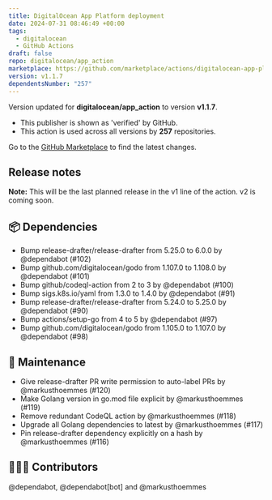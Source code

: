 ```yaml
---
title: DigitalOcean App Platform deployment
date: 2024-07-31 08:46:49 +00:00
tags:
  - digitalocean
  - GitHub Actions
draft: false
repo: digitalocean/app_action
marketplace: https://github.com/marketplace/actions/digitalocean-app-platform-deployment
version: v1.1.7
dependentsNumber: "257"
---
```



Version updated for **digitalocean/app_action** to version **v1.1.7**.
- This publisher is shown as 'verified' by GitHub.
- This action is used across all versions by **257** repositories.

Go to the [GitHub Marketplace](https://github.com/marketplace/actions/digitalocean-app-platform-deployment) to find the latest changes.

## Release notes

**Note:** This will be the last planned release in the v1 line of the action. v2 is coming soon.

## 📦 Dependencies

- Bump release-drafter/release-drafter from 5.25.0 to 6.0.0 by @dependabot (#102)
- Bump github.com/digitalocean/godo from 1.107.0 to 1.108.0 by @dependabot (#101)
- Bump github/codeql-action from 2 to 3 by @dependabot (#100)
- Bump sigs.k8s.io/yaml from 1.3.0 to 1.4.0 by @dependabot (#91)
- Bump release-drafter/release-drafter from 5.24.0 to 5.25.0 by @dependabot (#90)
- Bump actions/setup-go from 4 to 5 by @dependabot (#97)
- Bump github.com/digitalocean/godo from 1.105.0 to 1.107.0 by @dependabot (#98)

## 🧰 Maintenance

- Give release-drafter PR write permission to auto-label PRs by @markusthoemmes (#120)
- Make Golang version in go.mod file explicit by @markusthoemmes (#119)
- Remove redundant CodeQL action by @markusthoemmes (#118)
- Upgrade all Golang dependencies to latest by @markusthoemmes (#117)
- Pin release-drafter dependency explicitly on a hash by @markusthoemmes (#116)

## 👨🏼‍💻 Contributors

@dependabot, @dependabot[bot] and @markusthoemmes

